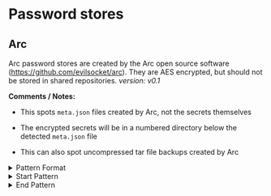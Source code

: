 <!-- WARNING: This README is generated automatically
-->

# Password stores

## Arc


Arc password stores are created by the Arc open source software (https://github.com/evilsocket/arc). They are AES encrypted, but should not be stored in shared repositories.
_version: v0.1_

**Comments / Notes:**


- This spots `meta.json` files created by Arc, not the secrets themselves

- The encrypted secrets will be in a numbered directory below the detected `meta.json` file

- This can also spot uncompressed tar file backups created by Arc
  

<details>
<summary>Pattern Format</summary>

```regex
{"id":[0-9]+,"title":"[^"]+","encryption":"[^"]+","created_at":"[0-9]{4}-[0-9]{2}-[0-9]{2}T[0-9]{2}:[0-9]{2}:[0-9]{2}\.[0-9]{6}(Z|[+-][0-9]{2}:[0-9]{2})","updated_at":"[0-9]{4}-[0-9]{2}-[0-9]{2}T[0-9]{2}:[0-9]{2}:[0-9]{2}\.[0-9]{6}(Z|[+-][0-9]{2}:[0-9]{2})","expired_at":"[0-9]{4}-[0-9]{2}-[0-9]{2}T[0-9]{2}:[0-9]{2}:[0-9]{2}(\.[0-9]{6})?(Z|[+-][0-9]{2}:[0-9]{2})","prune":(true|false),"notified":(true|false),"compressed":(true|false),"pinned":(true|false),"size":[0-9]+,"next_id":[0-9]+}
```

</details>

<details>
<summary>Start Pattern</summary>

```regex
\A|\x00
```

</details><details>
<summary>End Pattern</summary>

```regex
\Z|\x00
```

</details>